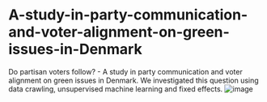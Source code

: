 # A-study-in-party-communication-and-voter-alignment-on-green-issues-in-Denmark
Do partisan voters follow? - A study in party communication and voter alignment on green issues in Denmark. We investigated this question using data crawling, unsupervised machine learning and fixed effects.
![image](https://user-images.githubusercontent.com/68223632/183023311-72cb38d2-0e05-4c44-ad5f-3749e4572246.png)
